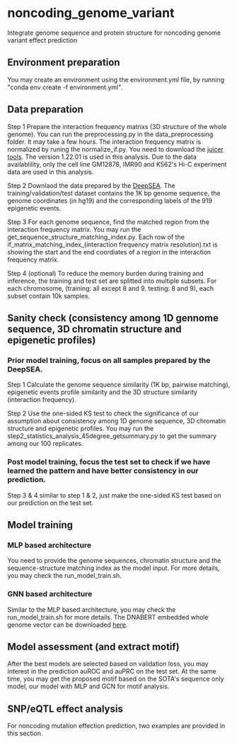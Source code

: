 # noncoding_genome_variant
Integrate genome sequence and protein structure for noncoding genome variant effect prediction

## Environment preparation
You may create an environment using the environment.yml file, by running "conda env create -f environment.yml".

## Data preparation
Step 1 Prepare the interaction frequency matrixs (3D structure of the whole genome). You can run the preprocessing.py in the data_preprocessing folder. It may take a few hours. The interaction frequency matrix is normalized by runing the normalize_if.py. You need to download the [juicer tools](https://github.com/aidenlab/juicer/wiki/Download). The version 1.22.01 is used in this analysis. Due to the data availablility, only the cell line GM12878, IMR90 and K562's Hi-C experiment data are used in this analysis.

Step 2 Downlaod the data prepared by the [DeepSEA](http://deepsea.princeton.edu/help/). The training/validation/test dataset contains the 1K bp genome sequence, the genome coordinates (in hg19) and the corresponding labels of the 919 epigenetic events.

Step 3 For each genome sequence, find the matched region from the interaction frequency matrix. You may run the get_sequence_structure_matching_index.py. Each row of the  if_matrix_matching_index_(interaction frequency matrix resolution).txt is showing the start and the end coordiates of a region in the interaction frequency matrix.

Step 4 (optional) To reduce the memory burden during training and inference, the training and test set are splitted into multiple subsets. For each chromosome, (training: all except 8 and 9. testing: 8 and 9), each subset contain 10k samples.

## Sanity check (consistency among 1D gennome sequence, 3D chromatin structure and epigenetic profiles)

### Prior model training, focus on all samples prepared by the DeepSEA.
Step 1 Calculate the genome sequence similarity (1K bp, pairwise matching), epigenetic events profile similarity and the 3D structure similarity (interaction frequency).

Step 2 Use the one-sided KS test to check the significance of our assumption about consistency among 1D genome sequence, 3D chromatin structure and epigenetic profiles. You may run the step2_statistics_analysis_45degree_getsummary.py to get the summary among our 100 replicates.

### Post model training, focus the test set to check if we have learned the pattern and have better consistency in our prediction.
Step 3 & 4 similar to step 1 & 2, just make the one-sided KS test based on our prediction on the test set.

## Model training
### MLP based architecture
You need to provide the genome sequences, chromatin structure and the sequence-structure matching index as the model input. For more details, you may check the run_model_train.sh.

### GNN based architecture
Similar to the MLP based architecture, you may check the run_model_train.sh for more details. The DNABERT embedded whole genome vector can be downloaded [here](https://drive.google.com/file/d/1mC05WLGeNNO-nBGaYnCp4tw1Wkh6C9jd/view?usp=sharing).

## Model assessment (and extract motif)
After the best models are selected based on validation loss, you may interest in the prediction auROC and auPRC on the test set. At the same time, you may get the proposed motif based on the SOTA's sequence only model, our model with MLP and GCN for motif analysis.

## SNP/eQTL effect analysis
For noncoding mutation effection prediction, two examples are provided in this section.


